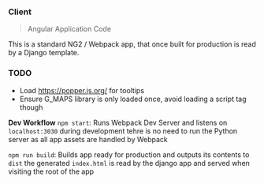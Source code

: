 ### Client

> Angular Application Code

This is a standard NG2 / Webpack app, that once built for production is read by a Django template.

### TODO

- Load https://popper.js.org/ for tooltips
- Ensure G_MAPS library is only loaded once, avoid loading a script tag though

**Dev Workflow**
`npm start`: Runs Webpack Dev Server and listens on `localhost:3030` during development tehre is no need to run the Python server as all app assets are handled by Webpack

`npm run build`: Builds app ready for production and outputs its contents to `dist` the generated `index.html` is read by the django app and served when visiting the root of the app
